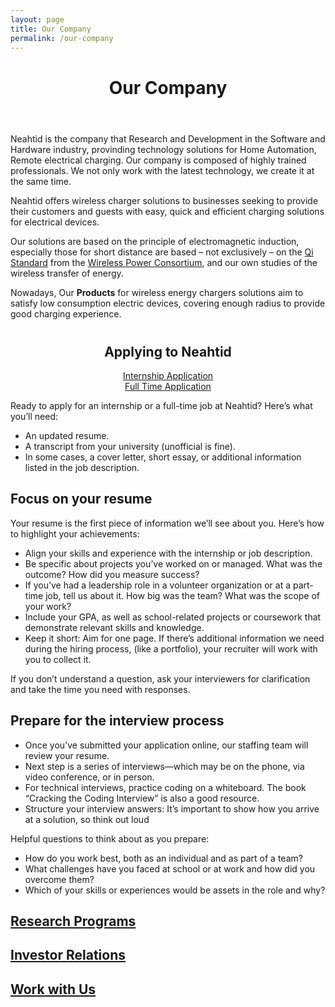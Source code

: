 ```yaml
---
layout: page
title: Our Company
permalink: /our-company
---
```

<!-- first section -->
<header class="headblock company-1">
	<h1>Our Company</h1>
</header>
<section class="company-2">
	<div class="container">
		<div class="row">
			<p>Neahtid is the company that Research and Development in the Software and Hardware industry, provinding technology solutions for Home Automation, Remote electrical charging. Our company is composed of highly trained professionals. We not only work with the latest technology, we create it at the same time.</p>
			<p>Neahtid offers wireless charger solutions to businesses seeking to provide their customers and guests with easy, quick and efficient charging solutions for electrical devices.</p>
			<p>Our solutions are based on the principle of electromagnetic induction, especially those for short distance are based – not exclusively – on the <a href="https://en.wikipedia.org/wiki/Qi_(standard)" target="_blank" rel="noopener">Qi Standard</a> from the <a href="https://en.wikipedia.org/wiki/Wireless_Power_Consortium" target="_blank" rel="noopener">Wireless Power Consortium</a>, and our own studies of the wireless transfer of energy.</p>
			<p>Nowadays, Our <b>Products</b> for wireless energy chargers solutions aim to satisfy low consumption electric devices, covering enough radius to provide good charging experience.</p>
			</div>
		</div>
</section>
<section>
	 <div class="container">
		<div class="row" style="text-align: center; margin-top: 40px;">	
			<div class="col-12 col-md-12 mt-12">
				<h1>Applying to Neahtid</h1>
			</div>
			<div class="flex-btn-container container">
				<div class="row">
					<div class="col-12 col-md-6 centered mt-1 mb-1">
						<a class="btn btn-success" href="https://goo.gl/forms/KymqcRJKFebiGfaJ3" target="_blank">Internship Application</a>
					</div>
					<div class="col-12 col-md-6 centered mt-1 mb-1">
						<a class="btn btn-info" href="https://goo.gl/forms/wJCzyBT6n0PDMShl1" target="_blank">Full Time Application</a>
					</div>
				</div>
			</div>
		</div>
		<div class="row">
			<div class="col-6 col-md-6 mt-3">
				<div class="container">
					<p>Ready to apply for an internship or a full-time job at Neahtid? Here’s what you’ll need:</p>
					<ul>
						<li>An updated resume.</li>
						<li>A transcript from your university (unofficial is fine).</li>
						<li>In some cases, a cover letter, short essay, or additional information listed in the job description.</li>
					</ul>
					<h2>Focus on your resume</h2>
					<p>Your resume is the first piece of information we’ll see about you. Here’s how to highlight your achievements:</p>
					<ul>
						<li>Align your skills and experience with the internship or job description.</li>
						<li>Be specific about projects you’ve worked on or managed. What was the outcome? How did you measure success?</li>
						<li>If you’ve had a leadership role in a volunteer organization or at a part-time job, tell us about it. How big was the team? What was the scope of your work?</li>
						<li>Include your GPA, as well as school-related projects or coursework that demonstrate relevant skills and knowledge.</li>
						<li>Keep it short: Aim for one page. If there’s additional information we need during the hiring process, (like a portfolio), your recruiter will work with you to collect it.</li>
					</ul>
				</div>
			</div>
			<div class="col-6 col-md-6 mt-3">
				<div class="container">
					<p>If you don’t understand a question, ask your interviewers for clarification and take the time you need with responses.</p>
					<h2>Prepare for the interview process</h2>
					<ul>
						<li>Once you’ve submitted your application online, our staffing team will review your resume.</li>
						<li>Next step is a series of interviews—which may be on the phone, via video conference, or in person.</li>
						<li>For technical interviews, practice coding on a whiteboard. The book “Cracking the Coding Interview” is also a good resource.</li>
						<li>Structure your interview answers: It’s important to show how you arrive at a solution, so think out loud</li>
					</ul>
					<p>Helpful questions to think about as you prepare:</p>
					<ul>
						<li>How do you work best, both as an individual and as part of a team?</li>
						<li>What challenges have you faced at school or at work and how did you overcome them?</li>
						<li>Which of your skills or experiences would be assets in the role and why?</li>
					</ul>
				</div>
			</div>
		</div>
	</div>
</section>
<section>
	<div class="container">
		<div class="row">
			<div class="col-12 col-md-4">
				<a href="./research-program.html" class="contact-badge company-research">
					<h2>Research Programs</h2>
				</a>
			</div>
			<div class="col-12 col-md-4">
				<a href="./investor-relations.html" class="contact-badge company-relations">
					<h2>Investor Relations</h2>
				</a>
			</div>
			<div class="col-12 col-md-4">
				<a href="https://goo.gl/forms/wJCzyBT6n0PDMShl1" target="_blank" class="contact-badge company-work">
					<h2>Work with Us</h2>
				</a>
			</div>
		</div>
	</div>
</section>
